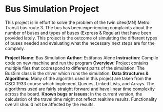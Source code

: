 # Bus Simulation Project

This project is in effort to solve the problem of the twin cites(MN) Metro Transit bus route 3.
The bus has been experiencing complaints about the number of buses and types of buses (Express & Regular) that
have been provided lately. This project is the outcome of simulating the different types of buses needed and evaluating
what the necessary next steps are for the company.

**Project Name:** Bus Simulation
**Author:** Estifanos Alene
**Instruction:** Compile code on new machine and run the program
**Overview:**
Project contains multiple files that coorespond to different parts of the simulation. The BusSim class is the driver which runs the simulation.
**Data Structures & Algorithms:**
Many of the algoriths used in this project are taken from the
CSCI 1933 course which implement Queues, Linked Lists, and Arrays.
The algorithms used are fairly straight forward and have linear time complexity across the board.
**Known bugs or issues:** In the current version, the calculation of the travel time might not reflect realtime results. Functionality overall should not be affected by the results.
